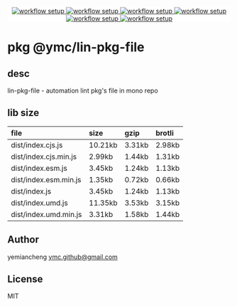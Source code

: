 <p align="center" style="background:white;">
<!-- github workflow stat:s -->
<!-- one line and center  -->
  <a href="https://github.com/YMC-GitHub">
    <img alt="workflow setup" src="https://img.shields.io/static/v1?label=pkg&message=done&color=ff69b4&style=flat-square" />
  </a>
  <a href="https://github.com/YMC-GitHub">
    <img alt="workflow setup" src="https://img.shields.io/static/v1?label=cod&message=done&color=ff69b4&style=flat-square" />
  </a>
    <a href="https://github.com/YMC-GitHub">
    <img alt="workflow setup" src="https://img.shields.io/static/v1?label=dep&message=done&color=ff69b4&style=flat-square" />
  </a>
  <a href="https://github.com/YMC-GitHub">
    <img alt="workflow setup" src="https://img.shields.io/static/v1?label=lin&message=passing&color=ff69b4&style=flat-square" />
  </a>
    <a href="https://github.com/YMC-GitHub">
    <img alt="workflow setup" src="https://img.shields.io/static/v1?label=tes&message=todo&color=ff69b4&style=flat-square" />
  </a>
      <a href="https://github.com/YMC-GitHub">
    <img alt="workflow setup" src="https://img.shields.io/static/v1?label=pro&message=done&color=ff69b4&style=flat-square" />
  </a>


  <!-- https://img.shields.io/badge/<LABEL>-<MESSAGE>-<COLOR> -->
  <!-- https://img.shields.io/static/v1?label=<LABEL>&message=<MESSAGE>&color=<COLOR> -->
<!-- github workflow stat:e -->
</p>

# pkg @ymc/lin-pkg-file

## desc
lin-pkg-file - automation lint pkg's file in mono repo

## lib size  
file | size | gzip | brotli
:---- | :---- | :---- | :----
dist/index.cjs.js | 10.21kb | 3.31kb | 2.98kb
dist/index.cjs.min.js | 2.99kb | 1.44kb | 1.31kb
dist/index.esm.js | 3.45kb | 1.24kb | 1.13kb
dist/index.esm.min.js | 1.35kb | 0.72kb | 0.66kb
dist/index.js | 3.45kb | 1.24kb | 1.13kb
dist/index.umd.js | 11.35kb | 3.53kb | 3.15kb
dist/index.umd.min.js | 3.31kb | 1.58kb | 1.44kb

## Author
yemiancheng <ymc.github@gmail.com>

## License
MIT